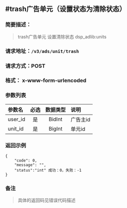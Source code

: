 
#trash广告单元（设置状态为清除状态）
---
### 简要描述：
> trash广告单元 设置清除状态
> dsp_adlib:units

### 请求地址：```/v3/ads/unit/trash```

### 请求方式：POST

### 格式： x-www-form-urlencoded

### 参数列表

|参数名 | 必选 | 数据类型 | 说明|
|:---   | :--: | :------: | :---|
|user_id|是|BidInt|广告主id
|unit_id|是|BigInt|单元id

### 返回示例
```
{
    "code": 0,
    "message": "",
    "status":"int" 成功：0，失败：-1
}
```
### 备注
>具体的返回码见错误代码描述

　
　
　